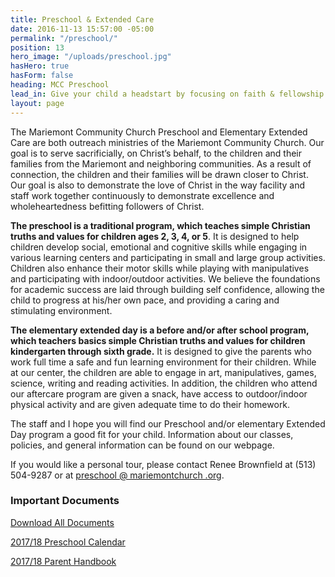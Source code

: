 ```yaml
---
title: Preschool & Extended Care
date: 2016-11-13 15:57:00 -05:00
permalink: "/preschool/"
position: 13
hero_image: "/uploads/preschool.jpg"
hasHero: true
hasForm: false
heading: MCC Preschool
lead_in: Give your child a headstart by focusing on faith & fellowship.
layout: page
---
```


The Mariemont Community Church Preschool and Elementary Extended Care are both outreach ministries of the Mariemont Community Church.  Our goal is to serve sacrificially, on Christ’s behalf, to the children and their families from the Mariemont and neighboring communities. As a result of connection, the children and their families will be drawn closer to Christ. Our goal is also to demonstrate the love of Christ in the way facility and staff work together continuously to demonstrate excellence and wholeheartedness befitting followers of Christ.

**The preschool is a traditional program, which teaches simple Christian truths and values for children ages 2, 3, 4, or 5**. It is designed to help children develop social, emotional and cognitive skills while engaging in various learning centers and participating in small and large group activities.  Children also enhance their motor skills while playing with manipulatives and participating with indoor/outdoor activities.  We believe the foundations for academic success are laid through building self confidence, allowing the child to progress at his/her own pace, and providing a caring and stimulating environment.

**The elementary extended day is a before and/or after school program, which teachers basics simple Christian truths and values for children kindergarten through sixth grade.** It is designed to give the parents who work full time a safe and fun learning environment for their children.  While at our center, the children are able to engage in art, manipulatives, games, science, writing and reading activities.  In addition, the children who attend our aftercare program are given a snack, have access to outdoor/indoor physical activity and are given adequate time to do their homework.

The staff and I hope you will find our Preschool and/or elementary Extended Day program a good fit for your child.  Information about our classes, policies, and general information can be found on our webpage.

If you would like a personal tour, please contact Renee Brownfield at (513) 504-9287 or at [preschool @ mariemontchurch .org](mailto:preschool@mariemontchurch.org).

### Important Documents

<a href="/uploads/mcc-preschool-docs.zip" class="btn btn--primary">Download All Documents</a>

[2017/18 Preschool Calendar](/uploads/2017-18-preschool-calendar.zip)

[2017/18 Parent Handbook](/uploads/17-18-ps-parent-handbook.rtf)
